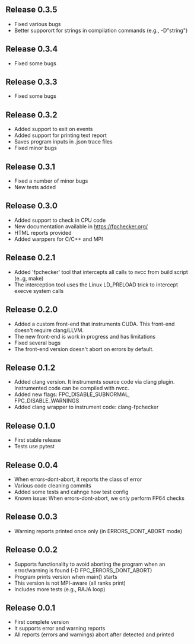 ## Release 0.3.5
- Fixed various bugs
- Better supporort for strings in compilation commands (e.g., -D\"string\")

## Release 0.3.4
- Fixed some bugs

## Release 0.3.3
- Fixed some bugs

## Release 0.3.2
- Added support to exit on events
- Added support for printing text report
- Saves program inputs in .json trace files
- Fixed minor bugs

## Release 0.3.1
- Fixed a number of minor bugs
- New tests added

## Release 0.3.0
- Added support to check in CPU code
- New documentation available in https://fpchecker.org/
- HTML reports provided
- Added warppers for C/C++ and MPI

## Release 0.2.1
- Added 'fpchecker' tool that intercepts all calls to nvcc from build script (e..g, make)
- The interception tool uses the Linux LD_PRELOAD trick to intercept execve system calls

## Release 0.2.0
- Added a custom front-end that instruments CUDA. This front-end doesn't require clang/LLVM.
- The new front-end is work in progress and has limitations
- Fixed several bugs
- The front-end version doesn't abort on errors by default.

## Release 0.1.2
- Added clang version. It instruments source code via clang plugin. Instrumented code can be compiled with nvcc.
- Added new flags: FPC_DISABLE_SUBNORMAL, FPC_DISABLE_WARNINGS 
- Added clang wrapper to instrument code: clang-fpchecker

## Release 0.1.0
- First stable release
- Tests use pytest

## Release 0.0.4
- When errors-dont-abort, it reports the class of error
- Various code cleaning commits
- Added some tests and cahnge how test config
- Known issue: When errors-dont-abort, we only perform FP64 checks

## Release 0.0.3
- Warning reports printed once only (in ERRORS_DONT_ABORT mode)

## Release 0.0.2
- Supports functionality to avoid aborting the program when an error/warning is found (-D FPC_ERRORS_DONT_ABORT)
- Program prints version when main() starts
- This version is not MPI-aware (all ranks print)
- Includes more tests (e.g., RAJA loop)

## Release 0.0.1
- First complete version
- It supports error and warning reports
- All reports (errors and warnings) abort after detected and printed



